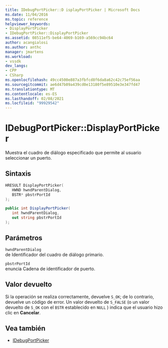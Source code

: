 ```yaml
---
title: IDebugPortPicker::D isplayPortPicker | Microsoft Docs
ms.date: 11/04/2016
ms.topic: reference
helpviewer_keywords:
- DisplayPortPicker
- IDebugPortPicker::DisplayPortPicker
ms.assetid: 08511ef5-be64-4069-b169-a569cc94bc64
author: acangialosi
ms.author: anthc
manager: jmartens
ms.workload:
- vssdk
dev_langs:
- CPP
- CSharp
ms.openlocfilehash: 49cc4500e887a3fbfcd8f6da8a62c42c75ef56aa
ms.sourcegitcommit: ae6d47b09a439cd0e13180f5e89510e3e347fd47
ms.translationtype: MT
ms.contentlocale: es-ES
ms.lasthandoff: 02/08/2021
ms.locfileid: "99929542"
---
```

# <a name="idebugportpickerdisplayportpicker"></a>IDebugPortPicker::DisplayPortPicker
Muestra el cuadro de diálogo especificado que permite al usuario seleccionar un puerto.

## <a name="syntax"></a>Sintaxis

```cpp
HRESULT DisplayPortPicker(
   HWND hwndParentDialog,
   BSTR* pbstrPortId
);
```

```csharp
public int DisplayPortPicker(
   int hwndParentDialog,
   out string pbstrPortId
);
```

## <a name="parameters"></a>Parámetros
`hwndParentDialog`\
de Identificador del cuadro de diálogo primario.

`pbstrPortId`\
enuncia Cadena de identificador de puerto.

## <a name="return-value"></a>Valor devuelto
 Si la operación se realiza correctamente, devuelve `S_OK`; de lo contrario, devuelve un código de error. Un valor devuelto de `S_FALSE` (o un valor devuelto de `S_OK` con el `BSTR` establecido en `NULL` ) indica que el usuario hizo clic en **Cancelar**.

## <a name="see-also"></a>Vea también
- [IDebugPortPicker](../../../extensibility/debugger/reference/idebugportpicker.md)
